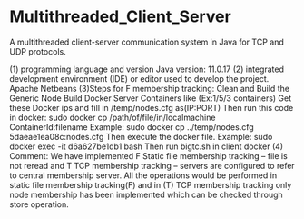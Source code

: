 # Multithreaded_Client_Server
A multithreaded client-server communication system in Java for TCP and UDP protocols.

(1) programming language and version
	Java version: 11.0.17 
(2) integrated development environment (IDE) or editor used to develop the project.
	Apache Netbeans
(3)Steps for F membership tracking:
Clean and Build the Generic Node
Build Docker Server Containers like (Ex:1/5/3 containers)
Get these Docker ips and fill in /temp/nodes.cfg as(IP:PORT)
Then run this code in docker: sudo docker cp /path/of/file/in/localmachine ContainerId:filename
Example: sudo docker cp ../temp/nodes.cfg 5daeae1ea08c:nodes.cfg
Then execute the docker file.
Example: sudo docker exec -it d6a627be1db1 bash
Then run bigtc.sh in client docker
(4) Comment:
We have implemented F Static file membership tracking – file is not reread and T TCP membership tracking – servers are configured to refer to central membership server. All the operations would be performed in static file membership tracking(F) and in (T) TCP membership tracking only node membership has been implemented which can be checked through store operation.
